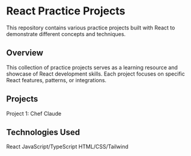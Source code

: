 # React Practice Projects
This repository contains various practice projects built with React
 to demonstrate different concepts and techniques.

## Overview
This collection of practice projects serves as a learning resource and showcase of 
React development skills. Each project focuses on specific React features, patterns,
or integrations.

## Projects
Project 1: Chef Claude


## Technologies Used
React
JavaScript/TypeScript
HTML/CSS/Tailwind
